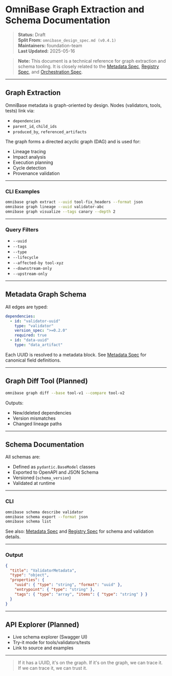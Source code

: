 <!-- === OmniNode:Metadata ===
metadata_version: 0.1.0
protocol_version: 0.1.0
owner: OmniNode Team
copyright: OmniNode Team
schema_version: 0.1.0
name: graph_extraction.md
version: 1.0.0
uuid: 7e32c9ef-730f-426b-a6ba-59979f3b6b28
author: OmniNode Team
created_at: '2025-05-28T12:40:26.370334'
last_modified_at: '1970-01-01T00:00:00Z'
description: Stamped by MarkdownHandler
state_contract: state_contract://default
lifecycle: active
hash: '0000000000000000000000000000000000000000000000000000000000000000'
entrypoint: markdown://graph_extraction
namespace: markdown://graph_extraction
meta_type: tool

<!-- === /OmniNode:Metadata === -->
# OmniBase Graph Extraction and Schema Documentation

> **Status:** Draft  
> **Split From:** `omnibase_design_spec.md (v0.4.1)`  
> **Maintainers:** foundation-team  
> **Last Updated:** 2025-05-16

> **Note:** This document is a technical reference for graph extraction and schema tooling. It is closely related to the [Metadata Spec](./metadata.md), [Registry Spec](./registry.md), and [Orchestration Spec](./orchestration.md).

---

## Graph Extraction

OmniBase metadata is graph-oriented by design. Nodes (validators, tools, tests) link via:

- `dependencies`
- `parent_id`, `child_ids`
- `produced_by`, `referenced_artifacts`

The graph forms a directed acyclic graph (DAG) and is used for:

- Lineage tracing
- Impact analysis
- Execution planning
- Cycle detection
- Provenance validation

---

### CLI Examples

```bash
omnibase graph extract --uuid tool-fix_headers --format json
omnibase graph lineage --uuid validator-abc
omnibase graph visualize --tags canary --depth 2
```

---

### Query Filters

- `--uuid`  
- `--tags`  
- `--type`  
- `--lifecycle`  
- `--affected-by tool-xyz`  
- `--downstream-only`  
- `--upstream-only`  

---

## Metadata Graph Schema

All edges are typed:

```yaml
dependencies:
  - id: "validator-uuid"
    type: "validator"
    version_spec: ">=0.2.0"
    required: true
  - id: "data-uuid"
    type: "data_artifact"
```

Each UUID is resolved to a metadata block. See [Metadata Spec](./metadata.md) for canonical field definitions.

---

## Graph Diff Tool (Planned)

```bash
omnibase graph diff --base tool-v1 --compare tool-v2
```

Outputs:

- New/deleted dependencies
- Version mismatches
- Changed lineage paths

---

## Schema Documentation

All schemas are:

- Defined as `pydantic.BaseModel` classes
- Exported to OpenAPI and JSON Schema
- Versioned (`schema_version`)
- Validated at runtime

---

### CLI

```bash
omnibase schema describe validator
omnibase schema export --format json
omnibase schema list
```

See also: [Metadata Spec](./metadata.md) and [Registry Spec](./registry.md) for schema and validation details.

---

### Output

```json
{
  "title": "ValidatorMetadata",
  "type": "object",
  "properties": {
    "uuid": { "type": "string", "format": "uuid" },
    "entrypoint": { "type": "string" },
    "tags": { "type": "array", "items": { "type": "string" } }
  }
}
```

---

## API Explorer (Planned)

- Live schema explorer (Swagger UI)
- Try-it mode for tools/validators/tests
- Link to source and examples

---

> If it has a UUID, it's on the graph. If it's on the graph, we can trace it. If we can trace it, we can trust it.
